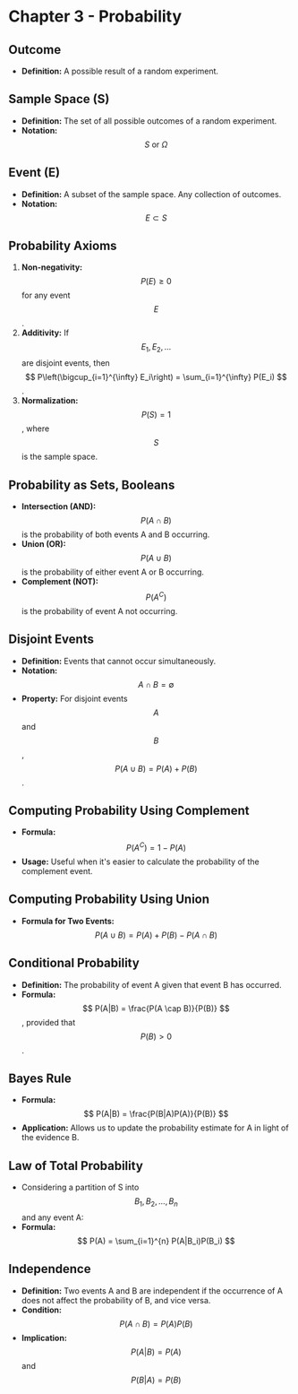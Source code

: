# Chapter 3 - Probability

## Outcome
- **Definition:** A possible result of a random experiment.

## Sample Space (S)
- **Definition:** The set of all possible outcomes of a random experiment.
- **Notation:** $$ S \text{ or } \Omega $$

## Event (E)
- **Definition:** A subset of the sample space. Any collection of outcomes.
- **Notation:** $$ E \subset S $$

## Probability Axioms
1. **Non-negativity:** $$ P(E) \geq 0 $$ for any event $$ E $$.
2. **Additivity:** If $$ E_1, E_2, \ldots $$ are disjoint events, then $$ P\left(\bigcup_{i=1}^{\infty} E_i\right) = \sum_{i=1}^{\infty} P(E_i) $$.
3. **Normalization:** $$ P(S) = 1 $$, where $$ S $$ is the sample space.

## Probability as Sets, Booleans
- **Intersection (AND):** $$ P(A \cap B) $$ is the probability of both events A and B occurring.
- **Union (OR):** $$ P(A \cup B) $$ is the probability of either event A or B occurring.
- **Complement (NOT):** $$ P(A^C) $$ is the probability of event A not occurring.

## Disjoint Events
- **Definition:** Events that cannot occur simultaneously.
- **Notation:** $$ A \cap B = \emptyset $$
- **Property:** For disjoint events $$ A $$ and $$ B $$, $$ P(A \cup B) = P(A) + P(B) $$.

## Computing Probability Using Complement
- **Formula:** $$ P(A^C) = 1 - P(A) $$
- **Usage:** Useful when it's easier to calculate the probability of the complement event.

## Computing Probability Using Union
- **Formula for Two Events:** $$ P(A \cup B) = P(A) + P(B) - P(A \cap B) $$

## Conditional Probability
- **Definition:** The probability of event A given that event B has occurred.
- **Formula:** $$ P(A|B) = \frac{P(A \cap B)}{P(B)} $$, provided that $$ P(B) > 0 $$.

## Bayes Rule
- **Formula:** $$ P(A|B) = \frac{P(B|A)P(A)}{P(B)} $$
- **Application:** Allows us to update the probability estimate for A in light of the evidence B.

## Law of Total Probability
- Considering a partition of S into $$ B_1, B_2, \ldots, B_n $$ and any event A:
- **Formula:** $$ P(A) = \sum_{i=1}^{n} P(A|B_i)P(B_i) $$

## Independence
- **Definition:** Two events A and B are independent if the occurrence of A does not affect the probability of B, and vice versa.
- **Condition:** $$ P(A \cap B) = P(A)P(B) $$
- **Implication:** $$ P(A|B) = P(A) $$ and $$ P(B|A) = P(B) $$
